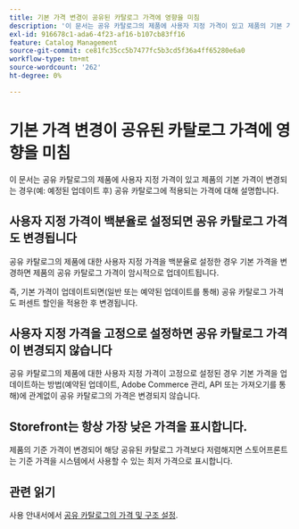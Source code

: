 ```yaml
---
title: 기본 가격 변경이 공유된 카탈로그 가격에 영향을 미침
description: '이 문서는 공유 카탈로그의 제품에 사용자 지정 가격이 있고 제품의 기본 가격이 변경되는 경우(예: 예정된 업데이트 후) 공유 카탈로그에 적용되는 가격에 대해 설명합니다.'
exl-id: 916678c1-ada6-4f23-af16-b107cb83ff16
feature: Catalog Management
source-git-commit: ce81fc35cc5b7477fc5b3cd5f36a4ff65280e6a0
workflow-type: tm+mt
source-wordcount: '262'
ht-degree: 0%

---
```


# 기본 가격 변경이 공유된 카탈로그 가격에 영향을 미침

이 문서는 공유 카탈로그의 제품에 사용자 지정 가격이 있고 제품의 기본 가격이 변경되는 경우(예: 예정된 업데이트 후) 공유 카탈로그에 적용되는 가격에 대해 설명합니다.

## 사용자 지정 가격이 백분율로 설정되면 공유 카탈로그 가격도 변경됩니다

공유 카탈로그의 제품에 대한 사용자 지정 가격을 백분율로 설정한 경우 기본 가격을 변경하면 제품의 공유 카탈로그 가격이 암시적으로 업데이트됩니다.

즉, 기본 가격이 업데이트되면(일반 또는 예약된 업데이트를 통해) 공유 카탈로그 가격도 퍼센트 할인을 적용한 후 변경됩니다.

## 사용자 지정 가격을 고정으로 설정하면 공유 카탈로그 가격이 변경되지 않습니다

공유 카탈로그의 제품에 대한 사용자 지정 가격이 고정으로 설정된 경우 기본 가격을 업데이트하는 방법(예약된 업데이트, Adobe Commerce 관리, API 또는 가져오기를 통해)에 관계없이 공유 카탈로그의 가격은 변경되지 않습니다.

## Storefront는 항상 가장 낮은 가격을 표시합니다.

제품의 기준 가격이 변경되어 해당 공유된 카탈로그 가격보다 저렴해지면 스토어프론트는 기준 가격을 시스템에서 사용할 수 있는 최저 가격으로 표시합니다.

## 관련 읽기

사용 안내서에서 [공유 카탈로그의 가격 및 구조 설정](https://experienceleague.adobe.com/docs/commerce-admin/b2b/shared-catalogs/define/catalog-shared-pricing-structure.html).
